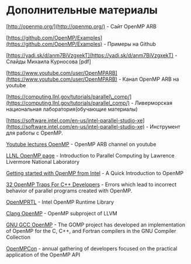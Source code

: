 # Дополнительные материалы

[http://openmp.org/](http://openmp.org/) - Сайт OpenMP ARB

[https://github.com/OpenMP/Examples](https://github.com/OpenMP/Examples) - Примеры на Github

[https://yadi.sk/d/anm7BiVzgxekT](https://yadi.sk/d/anm7BiVzgxekT) - Слайды Михаила Курносова \[pdf\]

[https://www.youtube.com/user/OpenMPARB](https://www.youtube.com/user/OpenMPARB) - Канал OpenMP ARB на youtube

[https://computing.llnl.gov/tutorials/parallel\_comp/](https://computing.llnl.gov/tutorials/parallel_comp/) - Ливерморская национальная лаборатория\(обучающие материалы\)

[https://software.intel.com/en-us/intel-parallel-studio-xe](https://software.intel.com/en-us/intel-parallel-studio-xe) - Инструмент для работы с OpenMP.

[Youtube lectures OpenMP](https://www.youtube.com/user/OpenMPARB) - OpenMP ARB channel on youtube

[LLNL OpenMP page](https://computing.llnl.gov/tutorials/parallel_comp/) - Introduction to Parallel Computing by Lawrence Livermore National Laboratory

[Getting started with OpenMP from Intel](https://software.intel.com/en-us/articles/getting-started-with-openmp/) - A Quick Introduction to OpenMP

[32 OpenMP Traps For C++ Developers](http://www.viva64.com/en/a/0054/) - Errors which lead to incorrect behavior of parallel programs created with OpenMP.

[OpenMPRTL](https://www.openmprtl.org/) - Intel OpenMP Runtime Library

[Clang OpenMP](http://openmp.llvm.org/) - OpenMP subproject of LLVM

[GNU GCC OpenMP](http://gcc.gnu.org/projects/gomp/) - The GOMP project has developed an implementation of OpenMP for the C, C++, and Fortran compilers in the GNU Compiler Collection

[OpenMPCon](http://openmpcon.org/) - annual gathering of developers focused on the practical application of the OpenMP API

